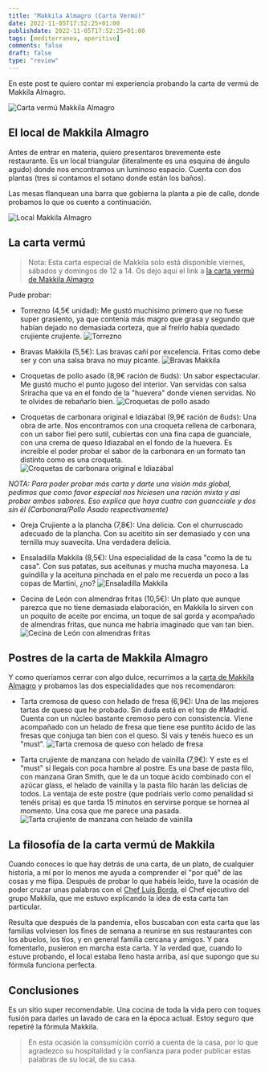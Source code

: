 ```yaml
---
title: "Makkila Almagro (Carta Vermú)"
date: 2022-11-05T17:52:25+01:00
publishdate: 2022-11-05T17:52:25+01:00
tags: [mediterranea, aperitivo]
comments: false
draft: false
type: "review"
---
```

En este post te quiero contar mi experiencia probando la carta de vermú de Makkila Almagro.

![Carta vermú Makkila Almagro](images/carta-vermu.webp)

## El local de Makkila Almagro
Antes de entrar en materia, quiero presentaros brevemente este restaurante. Es un local triangular (literalmente es una esquina de ángulo agudo) donde nos encontramos un luminoso espacio. Cuenta con dos plantas (tres si contamos el sotano donde están los baños). 

Las mesas flanquean una barra que gobierna la planta a pie de calle, donde probamos lo que os cuento a continuación.

![Local Makkila Almagro](images/local.webp)

## La carta vermú
> Nota: Esta carta especial de Makkila solo está disponible viernes, sábados y domingos de 12 a 14. Os dejo aquí el link a [la carta vermú de Makkila Almagro](https://makkila.com/carta-vermu-almagro/)

Pude probar:
- Torrezno (4,5€ unidad): Me gustó muchisimo primero que no fuese super grasiento, ya que contenía más magro que grasa y segundo que habían dejado no demasiada corteza, que al freírlo había quedado crujiente crujiente.
![Torrezno](images/torrezno.webp)

- Bravas Makkila (5,5€): Las bravas cañí por excelencia. Fritas como debe ser y con una salsa brava no muy picante.
![Bravas Makkila](images/bravas.webp)

- Croquetas de pollo asado (8,9€ ración de 6uds): Un sabor espectacular. Me gustó mucho el punto jugoso del interior. Van servidas con salsa Sriracha que va en el fondo de la "huevera" donde vienen servidas. No te olvides de rebañarlo bien.
![Croquetas de pollo asado](images/detalle-croqueta.webp)

- Croquetas de carbonara original e Idiazábal (9,9€ ración de 6uds): Una obra de arte. Nos encontramos con una croqueta rellena de carbonara, con un sabor fiel pero sutil, cubiertas con una fina capa de guanciale, con una crema de queso Idiazabal en el fondo de la huevera. Es increible el poder probar el sabor de la carbonara en un formato tan distinto como es una croqueta.
![Croquetas de carbonara original e Idiazábal](images/croquetas.webp)

*NOTA: Para poder probar más carta y darte una visión más global, pedimos que como favor especial nos hiciesen una ración mixta y asi probar ambos sabores. Eso explica que haya cuatro con guancciale y dos sin él (Carbonara/Pollo Asado respectivamente)*

- Oreja Crujiente a la plancha (7,8€): Una delicia. Con el churruscado adecuado de la plancha. Con su aceitito sin ser demasiado y con una ternilla muy suavecita. Una verdadera delicia.

- Ensaladilla Makkila (8,5€): Una especialidad de la casa "como la de tu casa". Con sus patatas, sus aceitunas y mucha mucha mayonesa. La guindilla y la aceituna pinchada en el palo me recuerda un poco a las copas de Martini, ¿no?
![Ensaladilla Makkila](images/ensaladilla.webp)

- Cecina de León con almendras fritas (10,5€): Un plato que aunque parezca que no tiene demasiada elaboración, en Makkila lo sirven con un poquito de aceite por encima, un toque de sal gorda y acompañado de almendras fritas, que nunca me habría imaginado que van tan bien.
![Cecina de León con almendras fritas](images/cecina.webp)

## Postres de la carta de Makkila Almagro

Y como queríamos cerrar con algo dulce, recurrimos a la [carta de Makkila Almagro](https://makkila.com/carta-principal-almagro/) y probamos las dos especialidades que nos recomendaron:

- Tarta cremosa de queso con helado de fresa (6,9€): Una de las mejores tartas de queso que he probado. Sin duda está en el top de #Madrid. Cuenta con un núcleo bastante cremoso pero con consistencia. Viene acompañado con un helado de fresa que tiene ese puntito ácido de las fresas que conjuga tan bien con el queso. Si vais y tenéis hueco es un "must".
![Tarta cremosa de queso con helado de fresa](images/tarta-de-queso.webp)

- Tarta crujiente de manzana con helado de vainilla (7,9€): Y este es el "must" si llegais con poca hambre al postre. Es una base de pasta filo, con manzana Gran Smith, que le da un toque ácido combinado con el azúcar glass, el helado de vainilla y la pasta filo harán las delicias de todos. La ventaja de este postre (que podríais verlo como penalidad si tenéis prisa) es que tarda 15 minutos en servirse porque se hornea al momento. Una cosa que me parece una pasada.
![Tarta crujiente de manzana con helado de vainilla](images/tarta-crujente-de-manzana.webp)

## La filosofía de la carta vermú de Makkila
Cuando conoces lo que hay detrás de una carta, de un plato, de cualquier historia, a mí por lo menos me ayuda a comprender el "por qué" de las cosas y me flipa. Después de probar lo que habéis leído, tuve la ocasión de poder cruzar unas palabras con el [Chef Luis Borda](https://www.instagram.com/chefluighi/), el Chef ejecutivo del grupo Makkila, que me estuvo explicando la idea de esta carta tan particular.

Resulta que después de la pandemia, ellos buscaban con esta carta que las familias volviesen los fines de semana a reunirse en sus restaurantes con los abuelos, los tíos, y en general familia cercana y amigos. Y para fomentarlo, pusieron en marcha esta carta. Y la verdad que, cuando lo estuve probando, el local estaba lleno hasta arriba, así que supongo que su fórmula funciona perfecta.

## Conclusiones
Es un sitio super recomendable. Una cocina de toda la vida pero con toques fusión para darles un lavado de cara en la época actual. Estoy seguro que repetiré la fórmula Makkila.

> En esta ocasión la consumición corrió a cuenta de la casa, por lo que agradezco su hospitalidad y la confianza para poder publicar estas palabras de su local, de su casa.
